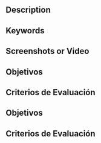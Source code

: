 ## Description
<!-- Descripción sobre lo hecho en la PR -->

## Keywords
<!-- Palabras relacionadas con los conceptos vistos -->

## Screenshots or Video
<!-- Captura de pantalla de la consola -->

## Objetivos
<!-- Buscar en el README el Resultado de Aprendizaje con el que se está trabajando -->

## Criterios de Evaluación
<!-- 
    Buscar en el README los criterios de Evaluación con los que se están trabajando.
    Marca con una [X] los conseguidos. Ejemplo:
    [ ] Criterio Evaluación 1.
    [ ] Criterio Evaluación 2.
    [X] Criterio Evaluación 3.
-->
<!-- Captura de pantalla de la consola -->

## Objetivos
<!-- Buscar en el README el Resultado de Aprendizaje con el que se está trabajando -->

## Criterios de Evaluación
<!--
    Buscar en el README los criterios de Evaluación con los que se están trabajando.
    Marca con una [X] los conseguidos. Ejemplo:
    [ ] Criterio Evaluación 1.
    [ ] Criterio Evaluación 2.
    [X] Criterio Evaluación 3.
-->